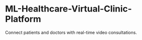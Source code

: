 # ML-Healthcare-Virtual-Clinic-Platform
Connect patients and doctors with real-time video consultations.
